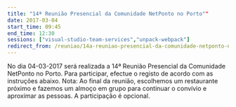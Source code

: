 ```yaml
---
title: "14ª Reunião Presencial da Comunidade NetPonto no Porto""
date: 2017-03-04
start_time: 09:45
end_time: 12:30
sessions: ["visual-studio-team-services","unpack-webpack"]
redirect_from: /reuniao/14a-reuniao-presencial-da-comunidade-netponto-no-porto/
---
```

No dia 04-03-2017 será realizada a 14ª Reunião Presencial da Comunidade NetPonto no Porto. Para participar, efectue o registo de acordo com as instruções abaixo.
Nota: Ao final da reunião, escolhemos um restaurante próximo e fazemos um almoço em grupo para continuar o convívio e aproximar as pessoas. A participação é opcional.